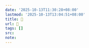 ```yaml
---
date: '2025-10-13T11:30:28+08:00'
lastmod: '2025-10-13T13:04:51+08:00'
title: 󰥾
url: 󰥾
tags: []
src:
note:
---
```

